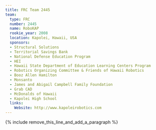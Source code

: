 ```yaml
---
title: FRC Team 2445
team:
  type: FRC
  number: 2445
  name: RoboKAP
  rookie_year: 2008
  location: Kapolei, Hawaii, USA
  sponsors:
  - Structural Solutions
  - Territorial Savings Bank
  - National Defense Education Program
  - HEI
  - Hawaii State Department of Education Learning Centers Program
  - Robotics Organizing Committee & Friends of Hawaii Robotics
  - Booz Allen Hamilton
  - Monsanto
  - James and Abigail Campbell Family Foundation
  - Grab CAD
  - McDonalds of Hawaii
  - Kapolei High School
  links:
    Website: http://www.kapoleirobotics.com
---
```


{% include remove_this_line_and_add_a_paragraph %}